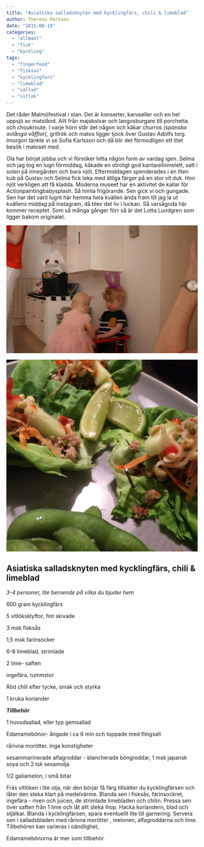 ```yaml
---
title: "Asiatiska salladsknyten med kycklingfärs, chili & limeblad"
author: Therese Persson
date: "2015-08-19"
categories: 
  - "allmant"
  - "fisk"
  - "kyckling"
tags: 
  - "fingerfood"
  - "fisksas"
  - "kycklingfars"
  - "limeblad"
  - "sallad"
  - "vitlok"
---
```


Det råder Malmöfestival i stan. Det är konserter, karuseller och en hel uppsjö av matstånd. Allt från majskolvar och langosburgare till porchetta och choukroute. I varje hörn står det någon och käkar churros _(spanska avlånga våfflor),_ grillrök och matos ligger tjock över Gustav Adolfs torg. Imorgon tänkte vi se Sofia Karlsson och då blir det förmodligen ett litet besök i matoset med.

Ola har börjat jobba och vi försöker hitta någon form av vardag igen. Selma och jag tog en lugn förmiddag, käkade en otroligt god kantarellomelett, satt i solen på innegården och bara njöt. Eftermiddagen spenderades i en liten kub på Gustav och Selma fick leka med ätliga färger på en stor vit duk. Hon njöt verkligen att få kladda. Moderna museet har en aktivitet de kallar för Actionpaintingbabysplash. Så himla frigörande. Sen gick vi och gungade. Sen har det varit lugnt här hemma hela kvällen ända fram till jag la ut kvällens middag på instagram, då blev det liv i luckan. Så varsågoda här kommer receptet. Som så många gånger förr så är det Lotta Lundgren som ligger bakom originalet.

![IMG_8850](/static/img/IMG_8850.JPG)

![IMG_8871](/static/img/IMG_8871-1020x1020.jpg)

## **Asiatiska salladsknyten med kycklingfärs, chili & limeblad**

_3-4 personer, lite beroende på vilka du bjuder hem_

600 gram kycklingfärs

5 vitlöksklyftor, fint skivade

3 msk fisksås

1,5 msk farinsocker

6-8 limeblad, strimlade

2 lime- saften

ingefära, tummstor

Röd chili efter tycke, smak och styrka

1 kruka koriander

_**Tillbehör**_

1 huvudsallad, eller typ gemsallad

Edamamebönor- ångade i ca 6 min och toppade med flingsalt

rårivna morötter. Inga konstigheter

sesammarinerade alfagroddar - blancherade böngroddar, 1 msk japansk soya och 2 tsk sesamolja

1/2 galiamelon, i små bitar

Fräs vitlöken i lite olja, när den börjar få färg tillsätter du kycklingfärsen och låter den steka klart på medelvärme. Blanda sen i fisksås, farinsockret, ingefära - riven och juicen, de strimlade limebladen och chilin. Pressa sen över saften från 1 lime och låt allt steka ihop. Hacka koriandern, blad och stjälkar. Blanda i kycklingfärsen, spara eventuellt lite till garnering. Servera sen i salladsbladen med rårivna morötter , melonen, alfagroddarna och lime. Tillbehören kan varieras i oändlighet,

Edamamebönorna är mer som tillbehör.
